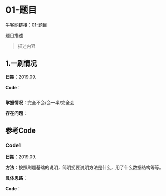 # 01-题目

牛客网链接：[01-题目](#)

题目描述

> 描述内容



## 1.一刷情况

**日期**：2019.09.

**Code**：

```c++

```

**掌握情况**：完全不会/会一半/完全会

**存在问题**：





## 参考Code

### Code1 

**日期**：2019.09.

**方法**：按照刷题基础的说明，简明扼要说明方法是什么，用了什么数据结构等等。

**具体思路**：

**Code**：

```c++

```


